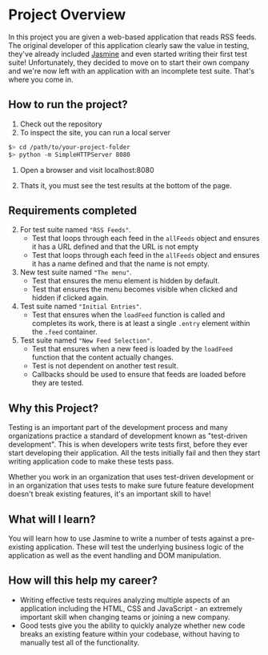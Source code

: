# Project Overview

In this project you are given a web-based application that reads RSS feeds. The original developer of this application clearly saw the value in testing, they've already included [Jasmine](http://jasmine.github.io/) and even started writing their first test suite! Unfortunately, they decided to move on to start their own company and we're now left with an application with an incomplete test suite. That's where you come in.

## How to run the project?

1. Check out the repository
1. To inspect the site, you can run a local server

  ```bash
  $> cd /path/to/your-project-folder
  $> python -m SimpleHTTPServer 8080
  ```

1. Open a browser and visit localhost:8080

1. Thats it, you must see the test results at the bottom of the page.


## Requirements completed

2. For test suite named `"RSS Feeds"`.
	* Test that loops through each feed in the `allFeeds` object and ensures it has a URL defined and that the URL is not empty
	* Test that loops through each feed in the `allFeeds` object and ensures it has a name defined and that the name is not empty.
2. New test suite named `"The menu"`.
	* Test that ensures the menu element is hidden by default.
	* Test that ensures the menu becomes visible when clicked and hidden if clicked again.
2. Test suite named `"Initial Entries"`.
	* Test that ensures when the `loadFeed` function is called and completes its work, there is at least a single `.entry` element within the `.feed` container.
2. Test suite named `"New Feed Selection"`.
	* Test that ensures when a new feed is loaded by the `loadFeed` function that the content actually changes. 
	* Test is not dependent on another test result.
	* Callbacks should be used to ensure that feeds are loaded before they are tested.

## Why this Project?

Testing is an important part of the development process and many organizations practice a standard of development known as "test-driven development". This is when developers write tests first, before they ever start developing their application. All the tests initially fail and then they start writing application code to make these tests pass.

Whether you work in an organization that uses test-driven development or in an organization that uses tests to make sure future feature development doesn't break existing features, it's an important skill to have!


## What will I learn?

You will learn how to use Jasmine to write a number of tests against a pre-existing application. These will test the underlying business logic of the application as well as the event handling and DOM manipulation.


## How will this help my career?

* Writing effective tests requires analyzing multiple aspects of an application including the HTML, CSS and JavaScript - an extremely important skill when changing teams or joining a new company.
* Good tests give you the ability to quickly analyze whether new code breaks an existing feature within your codebase, without having to manually test all of the functionality.

